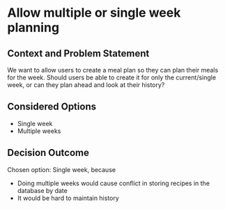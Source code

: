 # Allow multiple or single week planning

## Context and Problem Statement

We want to allow users to create a meal plan so they can plan their meals for the week.
Should users be able to create it for only the current/single week, or can they plan ahead and look at their history?

## Considered Options

* Single week
* Multiple weeks

## Decision Outcome

Chosen option: Single week, because

* Doing multiple weeks would cause conflict in storing recipes in the database by date
* It would be hard to maintain history
